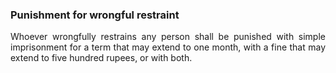 ### Punishment for wrongful restraint
<div style="text-align: justify">

Whoever wrongfully restrains any person shall be punished with simple imprisonment for a term that may extend to one month, with a fine that may extend to five hundred rupees, or with both.

</div>
